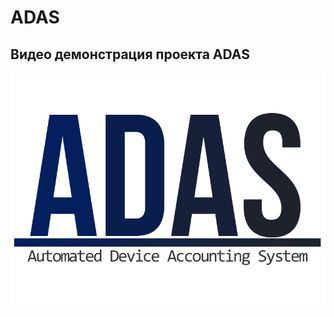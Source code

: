 # ADAS
## Видео демонстрация проекта ADAS
[![Посмотреть видео](https://github.com/zb-venom/TUSUR_ADAS/blob/master/ADAS.png)](https://youtu.be/eqLKPF16C9w)
